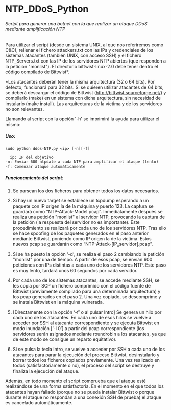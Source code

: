 # NTP_DDoS_Python
###### Script para generar una botnet con la que realizar un ataque DDoS mediante amplificación NTP

Para utilizar el script (desde un sistema UNIX, al que nos referiremos como C&C), rellenar el fichero attackers.txt con las IPs y credenciales de los sistemas atacantes (también UNIX, con acceso SSH) y el fichero NTP_Servers.txt con las IP de los servidores NTP abiertos (que responden a la petición "monlist"). El directorio bittwist-linux-2.0 debe tener dentro el código compilado de Bittwist*.

*Los atacantes deberán tener la misma arquitectura (32 o 64 bits). Por defecto, funcionará para 32 bits. Si se quieren utilizar atacantes de 64 bits, se deberá descargar el código de Bittwist (http://bittwist.sourceforge.net/) y compilarlo (make) en un sistema con dicha arquitectura, sin necesidad de instalarlo (make install). Las arquitecturas de la víctima y de los servidores no son relevantes.

Llamando al script con la opción '-h' se imprimirá la ayuda para utilizar el mismo:

##### Uso:
    
    sudo python ddos-NTP.py <ip> [-n][-f]

      ip: IP del objetivo
    -n: Enviar 600 ntpdate a cada NTP para amplificar el ataque (lento)
    -f: Comenzar ataque automáticamente
    

##### Funcionamiento del script:    
    
  1. Se parsean los dos ficheros para obtener todos los datos necesarios.

  2. Si hay un nuevo target se establece un tcpdump esperando a un paquete con IP origen la de la máquina y puerto 123. La captura se guardará como “NTP-Attack-Model.pcap”. Inmediatamente después se realiza una petición "monlist" al servidor NTP, provocando la captura de la petición (la respuesta del servidor no es importante). Este procedimiento se realizará por cada uno de los servidores NTP. Tras ello se hace spoofing de los paquetes generados en el paso anterior mediante Bittwist, poniendo como IP origen la de la víctima. Estos nuevos pcap se guardarán como “NTP-Attack-[IP_servidor].pcap”.

  3. Si se ha puesto la opción ‘-d’, se realiza el paso 2 cambiando la petición "monlist" por una de tiempo. A partir de esos pcap, se envían 600 peticiones con IPs distintas a cada uno de los servidores NTP. Este paso es muy lento, tardará
unos 60 segundos por cada servidor.

  4. Por cada uno de los sistemas atacantes, se accede mediante SSH, se les copia por SCP un fichero comprimido con el código fuente de Bittwist (previamente compilado para una determinada arquitectura) y los pcap generados en el paso 2. Una vez copiado, se descomprime y se instala Bittwist en la máquina
vulnerada.

  5. [Directamente con la opción ‘-f’ o al pulsar Intro] Se genera un hilo por cada uno de los atacantes. En cada uno de esos hilos se vuelve a acceder por SSH al atacante correspondiente y se ejecuta Bittwist en modo inundación [‘-l 0’] a
partir del pcap correspondiente (los servidores serán asignados mediante roundrobin a los atacantes, ya que de este modo se consigue un reparto equitativo).

  6. Si se pulsa la tecla Intro, se vuelve a acceder por SSH a cada uno de los atacantes para parar la ejecución del proceso Bittwist, desinstalarlo y borrar todos los ficheros copiados previamente. Una vez realizado en todos (satisfactoriamente
o no), el proceso del script se destruye y finaliza la ejecución del ataque. 

  Además, en todo momento el script comprueba que el ataque esté realizándose de una forma satisfactoria. En el momento en el que todos los atacantes hayan fallado (porque no se pueda instalar Bittwist o porque durante el ataque no respondan a una conexión SSH de prueba) el ataque es cancelado automáticamente.